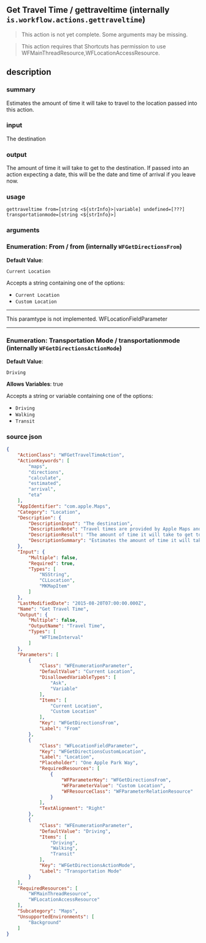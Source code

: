 
## Get Travel Time / gettraveltime (internally `is.workflow.actions.gettraveltime`)

> This action is not yet complete. Some arguments may be missing.


> This action requires that Shortcuts has permission to use WFMainThreadResource,WFLocationAccessResource.


## description
### summary
Estimates the amount of time it will take to travel to the location passed into this action.

### input
The destination

### output
The amount of time it will take to get to the destination. If passed into an action expecting a date, this will be the date and time of arrival if you leave now.

### usage
`gettraveltime from=[string <${strInfo}>|variable] undefined=[???] transportationmode=[string <${strInfo}>]`

### arguments
### Enumeration: From / from (internally `WFGetDirectionsFrom`)
**Default Value**:
```
Current Location
```


Accepts a string 
containing one of the options:

- `Current Location`
- `Custom Location`

---

This paramtype is not implemented. WFLocationFieldParameter

---

### Enumeration: Transportation Mode / transportationmode (internally `WFGetDirectionsActionMode`)
**Default Value**:
```
Driving
```
**Allows Variables**: true



Accepts a string 
or variable
containing one of the options:

- `Driving`
- `Walking`
- `Transit`

### source json

```json
{
	"ActionClass": "WFGetTravelTimeAction",
	"ActionKeywords": [
		"maps",
		"directions",
		"calculate",
		"estimated",
		"arrival",
		"eta"
	],
	"AppIdentifier": "com.apple.Maps",
	"Category": "Location",
	"Description": {
		"DescriptionInput": "The destination",
		"DescriptionNote": "Travel times are provided by Apple Maps and take into account current traffic conditions.",
		"DescriptionResult": "The amount of time it will take to get to the destination. If passed into an action expecting a date, this will be the date and time of arrival if you leave now.",
		"DescriptionSummary": "Estimates the amount of time it will take to travel to the location passed into this action."
	},
	"Input": {
		"Multiple": false,
		"Required": true,
		"Types": [
			"NSString",
			"CLLocation",
			"MKMapItem"
		]
	},
	"LastModifiedDate": "2015-08-20T07:00:00.000Z",
	"Name": "Get Travel Time",
	"Output": {
		"Multiple": false,
		"OutputName": "Travel Time",
		"Types": [
			"WFTimeInterval"
		]
	},
	"Parameters": [
		{
			"Class": "WFEnumerationParameter",
			"DefaultValue": "Current Location",
			"DisallowedVariableTypes": [
				"Ask",
				"Variable"
			],
			"Items": [
				"Current Location",
				"Custom Location"
			],
			"Key": "WFGetDirectionsFrom",
			"Label": "From"
		},
		{
			"Class": "WFLocationFieldParameter",
			"Key": "WFGetDirectionsCustomLocation",
			"Label": "Location",
			"Placeholder": "One Apple Park Way",
			"RequiredResources": [
				{
					"WFParameterKey": "WFGetDirectionsFrom",
					"WFParameterValue": "Custom Location",
					"WFResourceClass": "WFParameterRelationResource"
				}
			],
			"TextAlignment": "Right"
		},
		{
			"Class": "WFEnumerationParameter",
			"DefaultValue": "Driving",
			"Items": [
				"Driving",
				"Walking",
				"Transit"
			],
			"Key": "WFGetDirectionsActionMode",
			"Label": "Transportation Mode"
		}
	],
	"RequiredResources": [
		"WFMainThreadResource",
		"WFLocationAccessResource"
	],
	"Subcategory": "Maps",
	"UnsupportedEnvironments": [
		"Background"
	]
}
```
